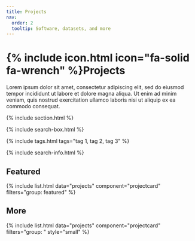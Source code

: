```yaml
---
title: Projects
nav:
  order: 2
  tooltip: Software, datasets, and more
---
```


# {% include icon.html icon="fa-solid fa-wrench" %}Projects

Lorem ipsum dolor sit amet, consectetur adipiscing elit, sed do eiusmod tempor incididunt ut labore et dolore magna aliqua.
Ut enim ad minim veniam, quis nostrud exercitation ullamco laboris nisi ut aliquip ex ea commodo consequat.

{% include section.html %}

{% include search-box.html %}

{% include tags.html tags="tag 1, tag 2, tag 3" %}

{% include search-info.html %}

## Featured

{% include list.html data="projects" component="projectcard" filters="group: featured" %}

## More

{% include list.html data="projects" component="projectcard" filters="group: " style="small" %}

